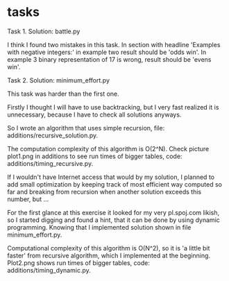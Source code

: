 # tasks

Task 1.
Solution: battle.py

I think I found two  mistakes in this task. In section with headline 'Examples with negative integers:' in example two result should be 'odds win'. In example 3 binary representation of 17 is wrong, result should be 'evens win'.

Task 2.
Solution: minimum_effort.py

This task was harder than the first one.

Firstly I thought I will have to use backtracking, but I very fast realized it is unnecessary, because I have to check all solutions anyways.

So I wrote an algorithm that uses simple recursion, file: additions/recursive_solution.py.

The computation complexity of this algorithm is O(2^N). Check picture plot1.png in additions to see run times of bigger tables, code: additions/timing_recursive.py.

If I wouldn't have Internet access that would by my solution, I planned to add small optimization by keeping track of most efficient way computed so far and breaking from recursion when another solution exceeds this number, but ...

For the first glance at this exercise it looked for my very pl.spoj.com likish, so I started digging and found a hint, that it can be done by using dynamic programming. Knowing that I implemented solution shown in file minimum_effort.py.

Computational complexity of this algorithm is O(N^2), so it is 'a little bit faster' from recursive algorithm, which I implemented at the beginning. Plot2.png shows run times of bigger tables, code: additions/timing_dynamic.py.
